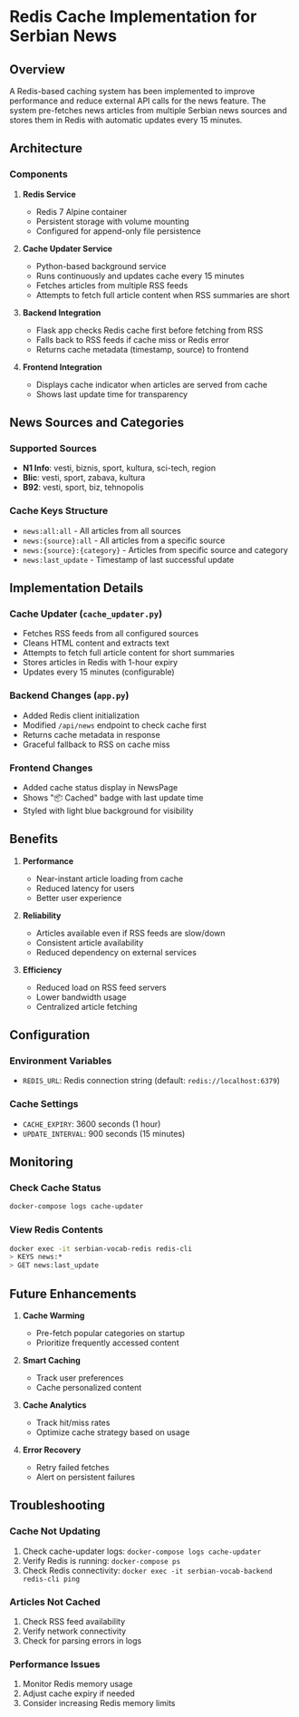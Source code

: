 # Redis Cache Implementation for Serbian News

## Overview

A Redis-based caching system has been implemented to improve performance and reduce external API calls for the news feature. The system pre-fetches news articles from multiple Serbian news sources and stores them in Redis with automatic updates every 15 minutes.

## Architecture

### Components

1. **Redis Service**
   - Redis 7 Alpine container
   - Persistent storage with volume mounting
   - Configured for append-only file persistence

2. **Cache Updater Service**
   - Python-based background service
   - Runs continuously and updates cache every 15 minutes
   - Fetches articles from multiple RSS feeds
   - Attempts to fetch full article content when RSS summaries are short

3. **Backend Integration**
   - Flask app checks Redis cache first before fetching from RSS
   - Falls back to RSS feeds if cache miss or Redis error
   - Returns cache metadata (timestamp, source) to frontend

4. **Frontend Integration**
   - Displays cache indicator when articles are served from cache
   - Shows last update time for transparency

## News Sources and Categories

### Supported Sources

- **N1 Info**: vesti, biznis, sport, kultura, sci-tech, region
- **Blic**: vesti, sport, zabava, kultura
- **B92**: vesti, sport, biz, tehnopolis

### Cache Keys Structure

- `news:all:all` - All articles from all sources
- `news:{source}:all` - All articles from a specific source
- `news:{source}:{category}` - Articles from specific source and category
- `news:last_update` - Timestamp of last successful update

## Implementation Details

### Cache Updater (`cache_updater.py`)

- Fetches RSS feeds from all configured sources
- Cleans HTML content and extracts text
- Attempts to fetch full article content for short summaries
- Stores articles in Redis with 1-hour expiry
- Updates every 15 minutes (configurable)

### Backend Changes (`app.py`)

- Added Redis client initialization
- Modified `/api/news` endpoint to check cache first
- Returns cache metadata in response
- Graceful fallback to RSS on cache miss

### Frontend Changes

- Added cache status display in NewsPage
- Shows "📦 Cached" badge with last update time
- Styled with light blue background for visibility

## Benefits

1. **Performance**
   - Near-instant article loading from cache
   - Reduced latency for users
   - Better user experience

2. **Reliability**
   - Articles available even if RSS feeds are slow/down
   - Consistent article availability
   - Reduced dependency on external services

3. **Efficiency**
   - Reduced load on RSS feed servers
   - Lower bandwidth usage
   - Centralized article fetching

## Configuration

### Environment Variables

- `REDIS_URL`: Redis connection string (default: `redis://localhost:6379`)

### Cache Settings

- `CACHE_EXPIRY`: 3600 seconds (1 hour)
- `UPDATE_INTERVAL`: 900 seconds (15 minutes)

## Monitoring

### Check Cache Status

```bash
docker-compose logs cache-updater
```

### View Redis Contents

```bash
docker exec -it serbian-vocab-redis redis-cli
> KEYS news:*
> GET news:last_update
```

## Future Enhancements

1. **Cache Warming**
   - Pre-fetch popular categories on startup
   - Prioritize frequently accessed content

2. **Smart Caching**
   - Track user preferences
   - Cache personalized content

3. **Cache Analytics**
   - Track hit/miss rates
   - Optimize cache strategy based on usage

4. **Error Recovery**
   - Retry failed fetches
   - Alert on persistent failures

## Troubleshooting

### Cache Not Updating

1. Check cache-updater logs: `docker-compose logs cache-updater`
2. Verify Redis is running: `docker-compose ps`
3. Check Redis connectivity: `docker exec -it serbian-vocab-backend redis-cli ping`

### Articles Not Cached

1. Check RSS feed availability
2. Verify network connectivity
3. Check for parsing errors in logs

### Performance Issues

1. Monitor Redis memory usage
2. Adjust cache expiry if needed
3. Consider increasing Redis memory limits
